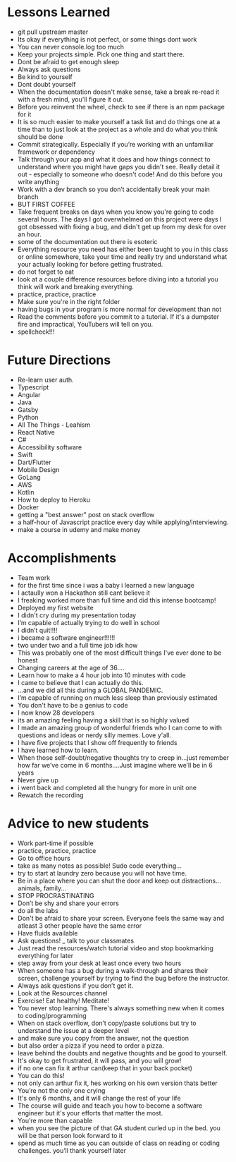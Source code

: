 
# Lessons Learned
- git pull upstream master
- Its okay if everything is not perfect, or some things dont work 
- You can never console.log too much
- Keep your projects simple. Pick one thing and start there. 
- Dont be afraid to get enough sleep
- Always ask questions
- Be kind to yourself
- Dont doubt yourself
- When the documentation doesn't make sense, take a break re-read it with a fresh mind, you'll figure it out.
- Before you reinvent the wheel, check to see if there is an npm package for it
- It is so much easier to make yourself a task list and do things one at a time than to just look at the project as a whole and do what you think should be done
- Commit strategically.  Especially if you’re working with an unfamiliar framework or dependency
- Talk through your app and what it does and how things connect to understand where you might have gaps you didn't see. Really detail it out - especially to someone who doesn't code! And do this before you write anything
- Work with a dev branch so you don’t accidentally break your main branch
- BUT FIRST COFFEE
- Take frequent breaks on days when you know you're going to code several hours. The days I got overwhelmed on this project were days I got obsessed with fixing a bug, and didn't get up from my desk for over an hour.
- some of the documentation out there is esoteric
- Everything resource you need has either been taught to you in this class or online somewhere, take your time and really try and understand what your actually looking for before getting frustrated.
- do not forget to eat
- look at a couple difference resources before diving into a tutorial you think will work and breaking everything.
- practice, practice, practice
- Make sure you're in the right folder
- having bugs in your program is more normal for development than not
- Read the comments before you commit to a tutorial. If it's a dumpster fire and impractical, YouTubers will tell on you.
- spellcheck!!!

# Future Directions
- Re-learn user auth. 
- Typescript
- Angular
- Java
- Gatsby
- Python
- All The Things - Leahism
- React Native
- C#
- Accessibility software
- Swift
- Dart/Flutter
- Mobile Design 
- GoLang
- AWS
- Kotlin
- How to deploy to Heroku
- Docker
- getting a "best answer" post on stack overflow
- a half-hour of Javascript practice every day while applying/interviewing.
- make a course in udemy and make money 

# Accomplishments
- Team work 
- for the first time since i was a baby i learned a new language
- I actaully won a Hackathon still cant believe it
- I freaking worked more than full time and did this intense bootcamp!
- Deployed my first website
- I didn't cry during my presentation today
- I’m capable of actually trying to do well in school
- I didn’t quit!!!!
- i became a software engineer!!!!!!
- two under two and a full time job idk how
- This was probably one of the most difficult things I've ever done to be honest
- Changing careers at the age of 36....
- Learn how to make a 4 hour job into 10 minutes with code
- I came to believe that I can actually do this.
- ...and we did all this during a GLOBAL PANDEMIC.
- I’m capable of running on much less sleep than previously estimated
- You don't have to be a genius to code
- I now know 28 developers
- its an amazing feeling having a skill that is so highly valued
- I made an amazing group of wonderful friends who I can come to with questions and ideas or nerdy silly memes. Love y'all.
- I have five projects that I show off frequently to friends
- I have learned how to learn.
- When those self-doubt/negative thoughts try to creep in…just remember how far we’ve come in 6 months….Just imagine where we’ll be in 6 years
- Never give up
- i went back and completed all the hungry for more in unit one
- Rewatch the recording

# Advice to new students
- Work part-time if possible
- practice, practice, practice
- Go to office hours
- take as many notes as possible! Sudo code everything...
- try to start at laundry zero because you will not have time.
- Be in a place where you can shut the door and keep out distractions... animals, family...
- STOP PROCRASTINATING
- Don’t be shy and share your errors
- do all the labs
- Don't be afraid to share your screen. Everyone feels the same way and atleast 3 other people have the same error
- Have fluids available
- Ask questions!
_ talk to your classmates
- Just read the resources/watch tutorial video and stop bookmarking everything for later 
- step away from your desk at least once every two hours
- When someone has a bug during a walk-through and shares their screen, challenge yourself by trying to find the bug before the instructor.
- Always ask questions if you don’t get it.
- Look at the Resources channel
- Exercise! Eat healthy! Meditate!
- You never stop learning. There's always something new when it comes to coding/programming
- When on stack overflow, don’t copy/paste solutions but try to understand the issue at a deeper level
- and make sure you copy from the answer, not the question
- but also order a pizza if you need to order a pizza.
- leave behind the doubts and negative thoughts and be good to yourself.
- It's okay to get frustrated, it will pass, and you will grow!
- if no one can fix it arthur can(keep that in your back pocket)
- You can do this!
- not only can arthur fix it, hes working on his own version thats better
- You’re not the only one crying
- It's only 6 months, and it will change the rest of your life
- The course will guide and teach you how to become a software engineer but it's your efforts that matter the most.
- You’re more than capable
- when you see the picture of that GA student curled up in the bed. you will be that person look forward to it
- spend as much time as you can outside of class on reading or coding challenges. you’ll thank yourself later


